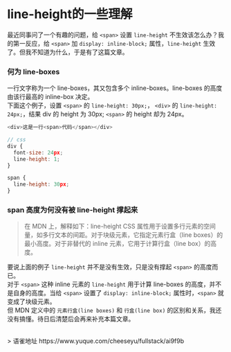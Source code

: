 # line-height的一些理解
最近同事问了一个有趣的问题，给 `<span>` 设置 `line-height` 不生效该怎么办？我的第一反应，给 `<span>` 加 `display: inline-block;` 属性，`line-height` 生效了。但我不知道为什么，于是有了这篇文章。

### 何为 line-boxes

一行文字称为一个 line-boxes，其又包含多个 inline-boxes。line-boxes 的高度由该行最高的 inline-box 决定。  
下面这个例子，设置 `<span>` 的 `line-height: 30px;`， `<div>` 的 `line-height: 24px;`，结果 div 的 height 为 30px; `<span>` 的 height 却为 24px。

```javascript
<div>这是一行<span>代码</span></div>

// css
div {
  font-size: 24px;
  line-height: 1;
}

span {
  line-height: 30px;
}
```

### span 高度为何没有被 line-height 撑起来

> 在 MDN 上，解释如下：line-height CSS 属性用于设置多行元素的空间量，如多行文本的间距。对于块级元素，它指定元素行盒（line boxes）的最小高度。对于非替代的 inline 元素，它用于计算行盒（line box）的高度。

要说上面的例子 `line-height` 并不是没有生效，只是没有撑起 `<span>` 的高度而已。  
对于 `<span>` 这种 inline 元素的 `line-height` 用于计算 line-boxes 的高度，并不是自身的高度。当给 `<span>` 设置了 `display: inline-block;` 属性时，`<span>` 就变成了块级元素。  
但 MDN 定义中的 `元素行盒(line boxes)` 和 `行盒(line box)` 的区别和关系，我还没有搞懂。待日后清楚后会再来补充本篇文章。
  
<br />  
> 语雀地址 https://www.yuque.com/cheeseyu/fullstack/ai9f9b